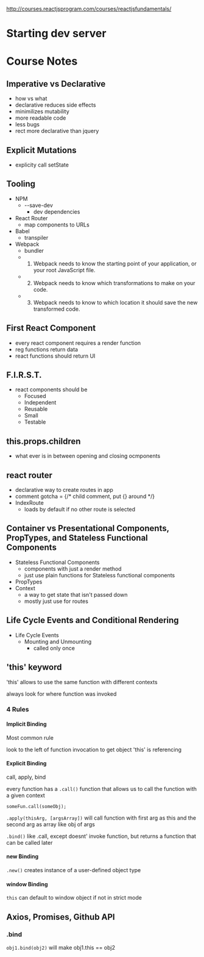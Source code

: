 
http://courses.reactjsprogram.com/courses/reactjsfundamentals/

# Starting dev server

# Course Notes

## Imperative vs Declarative
  - how vs what
  - declarative reduces side effects
  - minimilizes mutability
  - more readable code
  - less bugs
  - rect more declarative than jquery

## Explicit Mutations
  - explicity call setState

## Tooling
  - NPM
    - --save-dev
      - dev dependencies
  - React Router
    - map components to URLs
  - Babel
    - transpiler
  - Webpack
    - bundler
    - 1) Webpack needs to know the starting point of your application, or your root JavaScript file.
    - 2) Webpack needs to know which transformations to make on your code.
    - 3) Webpack needs to know to which location it should save the new transformed code.

## First React Component
  - every react component requires a render function
  - reg functions return data
  - react functions should return UI
## F.I.R.S.T.
  - react components should be
    - Focused
    - Independent
    - Reusable
    - Small
    - Testable

## this.props.children
  - what ever is in between opening and closing ocmponents

## react router
  - declarative way to create routes in app
  - comment gotcha = {/* child comment, put {} around */}
  - IndexRoute
    - loads by default if no other route is selected

## Container vs Presentational Components, PropTypes, and Stateless Functional Components 
  - Stateless Functional Components
    - components with just a render method
    - just use plain functions for Stateless functional components
  - PropTypes
  - Context
    - a way to get state that isn't passed down
    - mostly just use for routes
## Life Cycle Events and Conditional Rendering
  - Life Cycle Events
    - Mounting and Unmounting
      - called only once

## **'this'** keyword

'this' allows to use the same function with different contexts

always look for where function was invoked

### 4 Rules

#### Implicit Binding

Most common rule

look to the left of function invocation to get object 'this' is 
referencing

#### Explicit Binding
call, apply, bind

every function has a `.call()` function that allows us
to call the function with a given context

`someFun.call(someObj);`

`.apply(thisArg, [argsArray])` will call function with first arg as this and 
the second arg as array like obj of args

`.bind()` like .call, except doesnt' invoke function, but returns a function 
that can be called later

#### new Binding

`.new()` creates instance of a user-defined object type

#### window Binding

`this` can default to window object if not in strict mode

## Axios, Promises, Github API

### .bind

`obj1.bind(obj2)` will make obj1.this == obj2


